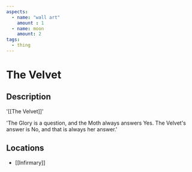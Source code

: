 ```yaml
---
aspects: 
  - name: "wall art"
    amount : 1
  - name: moon
    amount: 2
tags:
  - thing
---
```


# The Velvet

## Description
'[[The Velvet]]'

'The Glory is a question, and the Moth always answers Yes. The Velvet's answer is No, and that is always her answer.'
## Locations
- [[Infirmary]]